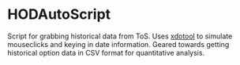 # HODAutoScript
Script for grabbing historical data from ToS. Uses [xdotool](https://github.com/jordansissel/xdotool) to simulate mouseclicks and keying in date information. Geared towards getting historical option data in CSV format for quantitative analysis.
